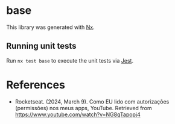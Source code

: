 # base

This library was generated with [Nx](https://nx.dev).

## Running unit tests

Run `nx test base` to execute the unit tests via [Jest](https://jestjs.io).

# References

- Rocketseat. (2024, March 9). Como EU lido com autorizações (permissões) nos meus apps, YouTube. Retrieved from https://www.youtube.com/watch?v=NG8qTapopj4
